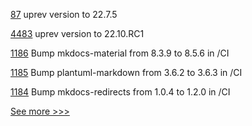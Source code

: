 
[87](https://github.com/hyperledger/homebrew-besu/pull/87) uprev version to 22.7.5

[4483](https://github.com/hyperledger/besu/pull/4483) uprev version to 22.10.RC1

[1186](https://github.com/hyperledger/besu-docs/pull/1186) Bump mkdocs-material from 8.3.9 to 8.5.6 in /CI

[1185](https://github.com/hyperledger/besu-docs/pull/1185) Bump plantuml-markdown from 3.6.2 to 3.6.3 in /CI

[1184](https://github.com/hyperledger/besu-docs/pull/1184) Bump mkdocs-redirects from 1.0.4 to 1.2.0 in /CI


[See more >>>](https://start-here.hyperledger.org/pull-requests)
